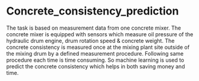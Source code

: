 # Concrete_consistency_prediction
The task is based on measurement data from one concrete mixer. The concrete mixer is equipped with sensors which measure oil pressure of the hydraulic drum engine, drum rotation speed &amp; concrete weight. The concrete consistency is measured once at the mixing plant site outside of the mixing drum by a defined measurement procedure. Following same procedure each time is time consuming. So machine learning is used to predict the concrete consistency which helps in both saving money and time.
